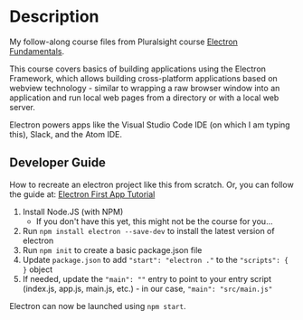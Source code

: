 # Description

My follow-along course files from Pluralsight course [Electron Fundamentals](https://app.pluralsight.com/library/courses/electron-fundamentals/table-of-contents).

This course covers basics of building applications using the Electron Framework, which allows building cross-platform applications based on webview technology - similar to wrapping a raw browser window into an application and run local web pages from a directory or with a local web server.

Electron powers apps like the Visual Studio Code IDE (on which I am typing this), Slack, and the Atom IDE.

## Developer Guide

How to recreate an electron project like this from scratch. Or, you can follow the guide at: [Electron First App Tutorial](https://www.electronjs.org/docs/tutorial/first-app)

1. Install Node.JS (with NPM)
    - If you don't have this yet, this might not be the course for you...
2. Run `npm install electron --save-dev` to install the latest version of electron
3. Run `npm init` to create a basic package.json file
4. Update `package.json` to add `"start": "electron ."` to the `"scripts": { }` object
5. If needed, update the `"main": ""` entry to point to your entry script (index.js, app.js, main.js, etc.) - in our case, `"main": "src/main.js"`

Electron can now be launched using `npm start`.
